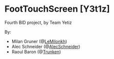 # FootTouchScreen [Y3t1z]
Fourth BID project, by Team Yetiz

By:
* Milan Gruner (@[LeMilonkh](http://github.com/lemilonkh))
* Alec Schneider (@[AlecSchneider](https://github.com/AlecSchneider))
* Raoul Baron (@[Trunken](https://github.com/Trunken))
